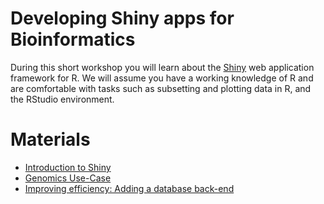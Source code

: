 # Developing Shiny apps for Bioinformatics

During this short workshop you will learn about the [Shiny](http://shiny.rstudio.com/) web application framework for R. We will assume you have a working knowledge of R and are comfortable with tasks such as subsetting and plotting data in R, and the RStudio environment.

# Materials

- [Introduction to Shiny](tutorial)
- [Genomics Use-Case](use-case)
- [Improving efficiency: Adding a database back-end](database-back-end)

